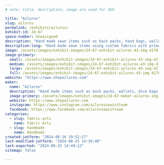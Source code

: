 ```yaml
---
# note: title, description, image are used for SEO

title: "Ailuros"
slug: ailuros
permalink: /exhibits/ailuros/
exhibit-id: 24-67
space-number: Unassigned
description: "Hand made sewn items such as back packs, hand bags, wallets, dice bags, hot accessories and more."
description-long: "Hand made sewn items using custom fabrics with primarily fandoms. Included items are back packs, hand bags, wallets, dice bags, hair accessories and so much more."
image: /assets/images/exhibit-images/24-67-exhibit-ailuros-43-img-4178-7184-large.jpeg
image-primary: 
  small: /assets/images/exhibit-images/24-67-exhibit-ailuros-43-img-4178-7184-small.jpeg
  medium: /assets/images/exhibit-images/24-67-exhibit-ailuros-43-img-4178-7184-medium.jpeg
  large: /assets/images/exhibit-images/24-67-exhibit-ailuros-43-img-4178-7184-large.jpeg
  full: /assets/images/exhibit-images/24-67-exhibit-ailuros-43-img-4178-7184-full.jpeg
website: "https://www.shopailuros.com"
maker: 
  name: "Ailuros"
  description: "Hand made items such as back packs, wallets, dice bags, handbags, hair accessories of fabric/sewn. "
  image-primary: /assets/images/exhibit-images/24-67-maker-ailuros-img-4178-medium.jpeg
  website: https://www.shopailuros.com
  instagram: https://www.instagram.com/ailurossewistteam
  facebook: https://www.facebook.com/ailurossewistteam
categories: 
  - slug: fabric-arts
    name: Fabric Arts
  - slug: handmade
    name: Handmade
created-jotform: "2024-08-16 19:52:27"
last-modified-jotform: "2024-08-25 14:39:40"
last-exported: "2024-08-25 14:49:12"
sitemap: false

---
```

